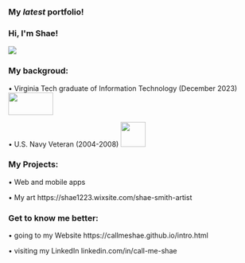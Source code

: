 <h3> My <em>latest</em> portfolio!</h3>
<h3> Hi, I'm Shae!</h3>
<p>
    <img src="https://github.com/callmeShae/Personal_Files/blob/main/~me/current%20portfolio/intro.jpg"/></a>
</p>

<h3>My backgroud: </h3>

<p>    •	Virginia Tech graduate of Information Technology (December 2023) 
<img src="https://upload.wikimedia.org/wikipedia/commons/6/60/Virginia_Tech_Hokies_logo.svg" height="45" width="90"/></a>


<p>    •	U.S. Navy Veteran (2004-2008) 
<img src="https://github.com/callmeShae/Personal_Files/blob/main/Navy%20Veteran/us-navy-engineman-decal-5-removebg-preview.png" height="50" width="50"/></a>


<h3>My Projects: </h3>
<p>    •  Web and mobile apps
<p>    •  My art https://shae1223.wixsite.com/shae-smith-artist 


<h3>Get to know me better: </h3>
<p>    •  going to my Website https://callmeshae.github.io/intro.html
<p>    •  visiting my LinkedIn linkedin.com/in/call-me-shae






  
  


